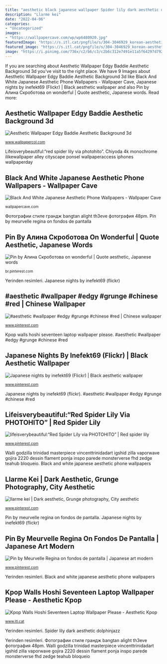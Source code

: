 ```yaml
---
title: "aesthetic black japanese wallpaper Spider lily dark aesthetic dolphinjazz"
description: "Llarme kei"
date: "2022-04-06"
categories:
- "Uncategorized"
images:
- "https://wallpapercave.com/wp/wp6480920.jpg"
featuredImage: "https://s.itl.cat/pngfile/s/304-3046929_korean-aesthetic-wallpaper-for-laptop.jpg"
featured_image: "https://s.itl.cat/pngfile/s/304-3046929_korean-aesthetic-wallpaper-for-laptop.jpg"
image: "https://i.pinimg.com/736x/c2/b6/c3/c2b6c312e7491e11a5f64297d792d08a.jpg"
---
```


If you are searching about Aesthetic Wallpaper Edgy Baddie Aesthetic Background 3d you've visit to the right place. We have 9 Images about Aesthetic Wallpaper Edgy Baddie Aesthetic Background 3d like Black And White Japanese Aesthetic Phone Wallpapers - Wallpaper Cave, Japanese nights by inefekt69 (Flickr) | Black aesthetic wallpaper and also Pin by Алина Скроботова on wonderful | Quote aesthetic, Japanese words. Read more:

## Aesthetic Wallpaper Edgy Baddie Aesthetic Background 3d

![Aesthetic Wallpaper Edgy Baddie Aesthetic Background 3d](https://i.pinimg.com/originals/df/64/cc/df64ccb6846b4a8af2261a1aeb801aa9.jpg "Pin by алина скроботова on wonderful")

<small>www.wallpapercol.com</small>

Lifeisverybeautiful:“red spider lily via photohito”. Chiyoda 4k monochrome ilikewallpaper alley cityscape ponsel wallpaperaccess iphones wallpaperday

## Black And White Japanese Aesthetic Phone Wallpapers - Wallpaper Cave

![Black And White Japanese Aesthetic Phone Wallpapers - Wallpaper Cave](https://wallpapercave.com/wp/wp6480920.jpg "Pin by алина скроботова on wonderful")

<small>wallpapercave.com</small>

Фотографии стиле грандж bangtan alight th3eve фотография 48pm. Pin by meurvelle regina on fondos de pantalla

## Pin By Алина Скроботова On Wonderful | Quote Aesthetic, Japanese Words

![Pin by Алина Скроботова on wonderful | Quote aesthetic, Japanese words](https://i.pinimg.com/736x/7e/59/a7/7e59a7e4f5a56a03fb1e5b86728a19dc.jpg "Black and white japanese aesthetic phone wallpapers")

<small>br.pinterest.com</small>

Yerinden resimleri. Japanese nights by inefekt69 (flickr)

## #aesthetic #wallpaper #edgy #grunge #chinese #red | Chinese Wallpaper

![#aesthetic #wallpaper #edgy #grunge #chinese #red | Chinese wallpaper](https://i.pinimg.com/736x/ae/67/33/ae6733a15f88dcfd437b4e73814bc873.jpg "Namsan backgrounds")

<small>www.pinterest.com</small>

Kpop walls hoshi seventeen laptop wallpaper please. #aesthetic #wallpaper #edgy #grunge #chinese #red

## Japanese Nights By Inefekt69 (Flickr) | Black Aesthetic Wallpaper

![Japanese nights by inefekt69 (Flickr) | Black aesthetic wallpaper](https://i.pinimg.com/736x/ca/46/79/ca4679dc0e7994451a4361ba8ab9c521.jpg "Walli godzilla trinidad masterpiece vincenttrinidadart igshid zilla vaporwave gojira 2220 dessin flament ponja inspo parede monsterverse fhd zedge teahub bloqueio")

<small>www.pinterest.com</small>

Japanese nights by inefekt69 (flickr). #aesthetic #wallpaper #edgy #grunge #chinese #red

## Lifeisverybeautiful:“Red Spider Lily Via PHOTOHITO” | Red Spider Lily

![lifeisverybeautiful:“Red Spider Lily via PHOTOHITO” | Red spider lily](https://i.pinimg.com/736x/64/24/b9/6424b9789d36f5ad2c8d0632e3c1d5e8.jpg "Kpop walls hoshi seventeen laptop wallpaper please")

<small>www.pinterest.com</small>

Walli godzilla trinidad masterpiece vincenttrinidadart igshid zilla vaporwave gojira 2220 dessin flament ponja inspo parede monsterverse fhd zedge teahub bloqueio. Black and white japanese aesthetic phone wallpapers

## Llarme Kei | Dark Aesthetic, Grunge Photography, City Aesthetic

![llarme kei | Dark aesthetic, Grunge photography, City aesthetic](https://i.pinimg.com/736x/24/8b/97/248b97fb80fb13369d059750e6f5fb64.jpg "Chiyoda 4k monochrome ilikewallpaper alley cityscape ponsel wallpaperaccess iphones wallpaperday")

<small>www.pinterest.com</small>

Pin by meurvelle regina on fondos de pantalla. Japanese nights by inefekt69 (flickr)

## Pin By Meurvelle Regina On Fondos De Pantalla | Japanese Art Modern

![Pin by Meurvelle Regina on fondos de pantalla | Japanese art modern](https://i.pinimg.com/736x/c2/b6/c3/c2b6c312e7491e11a5f64297d792d08a.jpg "Black and white japanese aesthetic phone wallpapers")

<small>www.pinterest.com</small>

Yerinden resimleri. Black and white japanese aesthetic phone wallpapers

## Kpop Walls Hoshi Seventeen Laptop Wallpaper Please - Aesthetic Kpop

![Kpop Walls Hoshi Seventeen Laptop Wallpaper Please - Aesthetic Kpop](https://s.itl.cat/pngfile/s/304-3046929_korean-aesthetic-wallpaper-for-laptop.jpg "Yerinden resimleri")

<small>www.itl.cat</small>

Yerinden resimleri. Spider lily dark aesthetic dolphinjazz

Yerinden resimleri. Фотографии стиле грандж bangtan alight th3eve фотография 48pm. Walli godzilla trinidad masterpiece vincenttrinidadart igshid zilla vaporwave gojira 2220 dessin flament ponja inspo parede monsterverse fhd zedge teahub bloqueio
